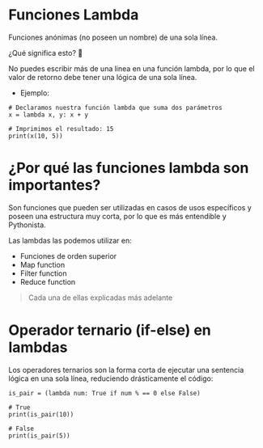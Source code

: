 # Funciones Lambda

Funciones anónimas (no poseen un nombre) de una sola línea.

¿Qué significa esto? 🤔

No puedes escribir más de una linea en una función lambda, por lo que el valor de retorno debe tener una lógica de una sola línea.

- Ejemplo:

```$
# Declaramos nuestra función lambda que suma dos parámetros
x = lambda x, y: x + y

# Imprimimos el resultado: 15
print(x(10, 5))
```

# ¿Por qué las funciones lambda son importantes?

Son funciones que pueden ser utilizadas en casos de usos específicos y poseen una estructura muy corta, por lo que es más entendible y Pythonista.

Las lambdas las podemos utilizar en:

- Funciones de orden superior
- Map function
- Filter function
- Reduce function

> Cada una de ellas explicadas más adelante

# Operador ternario (if-else) en lambdas

Los operadores ternarios son la forma corta de ejecutar una sentencia lógica en una sola línea, reduciendo drásticamente el código:

```$
is_pair = (lambda num: True if num % == 0 else False)

# True
print(is_pair(10))

# False
print(is_pair(5))
```
